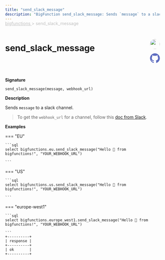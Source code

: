 ```yaml
---
title: "send_slack_message"
description: "BigFunction send_slack_message: Sends `message` to a slack channel."
---
```


<span style="color: silver; position: relative; top: -1rem">
  <a href=".." style="color: silver">bigfunctions </a> > send_slack_message
</span>

# send_slack_message


<div style="position: relative; top: -4rem; margin-bottom:  -2rem; text-align: right; z-index: 9999;">
  
  <a href="https://www.linkedin.com/in/guillaume-pivette/" title="Author: Guillaume Pivette from Neoxia" target="_blank">
    <img src="https://cdn-images-1.medium.com/v2/resize:fit:92/1*jHdQzX82eU5lyjBYp63NqQ@2x.png" width="32" style=" border-radius: 50% !important">
  </a>
  
  <a href="{REPO_URL}/tree/main/bigfunctions/send_slack_message.yaml" title="Edit on GitHub" target="_blank"><svg xmlns="http://www.w3.org/2000/svg" width="32" height="32" viewBox="0 0 24 24"><path fill="#5d6cc0" d="M12 0c-6.626 0-12 5.373-12 12 0 5.302 3.438 9.8 8.207 11.387.599.111.793-.261.793-.577v-2.234c-3.338.726-4.033-1.416-4.033-1.416-.546-1.387-1.333-1.756-1.333-1.756-1.089-.745.083-.729.083-.729 1.205.084 1.839 1.237 1.839 1.237 1.07 1.834 2.807 1.304 3.492.997.107-.775.418-1.305.762-1.604-2.665-.305-5.467-1.334-5.467-5.931 0-1.311.469-2.381 1.236-3.221-.124-.303-.535-1.524.117-3.176 0 0 1.008-.322 3.301 1.23.957-.266 1.983-.399 3.003-.404 1.02.005 2.047.138 3.006.404 2.291-1.552 3.297-1.23 3.297-1.23.653 1.653.242 2.874.118 3.176.77.84 1.235 1.911 1.235 3.221 0 4.609-2.807 5.624-5.479 5.921.43.372.823 1.102.823 2.222v3.293c0 .319.192.694.801.576 4.765-1.589 8.199-6.086 8.199-11.386 0-6.627-5.373-12-12-12z"/></svg></a>
</div>



**Signature** 
```
send_slack_message(message, webhook_url)
```

**Description**

Sends `message` to a slack channel.

> To get the `webhook_url` for a channel, follow this [doc from Slack](https://api.slack.com/messaging/webhooks).






**Examples**













=== "EU"

    ```sql
    select bigfunctions.eu.send_slack_message("Hello 👋 from bigfunctions!", "YOUR_WEBHOOK_URL")
    
    ```




=== "US"

    ```sql
    select bigfunctions.us.send_slack_message("Hello 👋 from bigfunctions!", "YOUR_WEBHOOK_URL")
    
    ```




=== "europe-west1"

    ```sql
    select bigfunctions.europe_west1.send_slack_message("Hello 👋 from bigfunctions!", "YOUR_WEBHOOK_URL")
    
    ```









<pre style="margin-top: -1rem;">
<code style="padding-top: 0px; padding-bottom: 0px;">+----------+
| response |
+----------+
| ok       |
+----------+
</code>
</pre>









